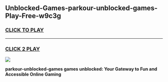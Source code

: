 
## Unblocked-Games-parkour-unblocked-games-Play-Free-w9c3g
<h3>
<a href="https://premium76.site?title=parkour-unblocked-games&ref=18A1">CLICK TO PLAY</a></h3>
<hr>

<h3>
<a href="https://premium76.site?title=parkour-unblocked-games&ref=18A1">CLICK 2 PLAY</a>
  
</h3>

<a href="https://premium76.site?title=parkour-unblocked-games&ref=18A1"><img src="https://clearcache.store/games.png"></a>


**parkour-unblocked-games games unblocked: Your Gateway to Fun and Accessible Online Gaming**
